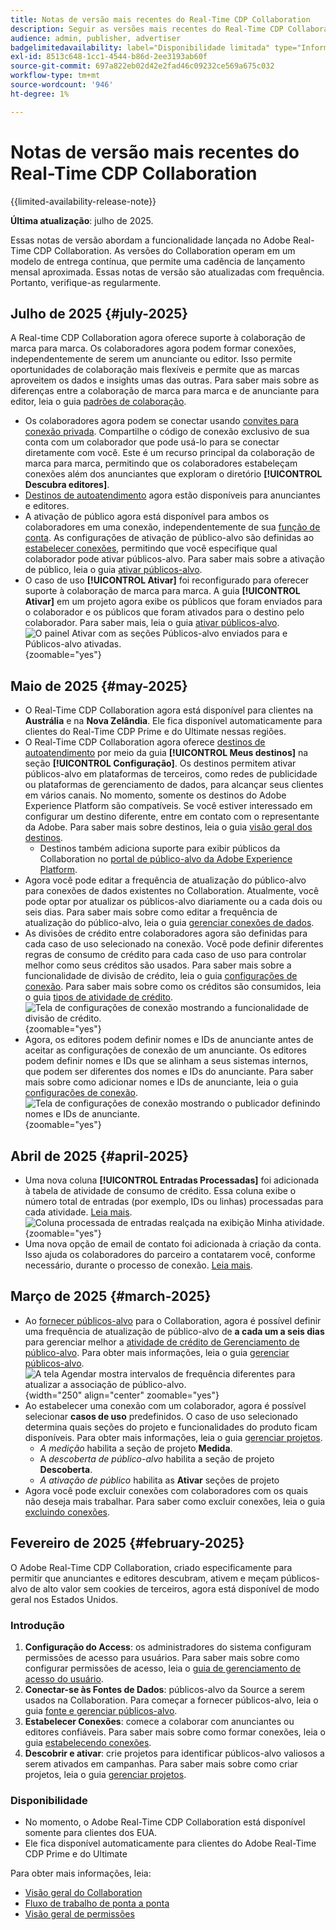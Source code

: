 ```yaml
---
title: Notas de versão mais recentes do Real-Time CDP Collaboration
description: Seguir as versões mais recentes do Real-Time CDP Collaboration
audience: admin, publisher, advertiser
badgelimitedavailability: label="Disponibilidade limitada" type="Informative" url="https://helpx.adobe.com/legal/product-descriptions/real-time-customer-data-platform-collaboration.html newtab=true"
exl-id: 8513c648-1cc1-4544-b86d-2ee3193ab60f
source-git-commit: 697a822eb02d42e2fad46c09232ce569a675c032
workflow-type: tm+mt
source-wordcount: '946'
ht-degree: 1%

---
```


# Notas de versão mais recentes do Real-Time CDP Collaboration

{{limited-availability-release-note}}

**Última atualização**: julho de 2025.

Essas notas de versão abordam a funcionalidade lançada no Adobe Real-Time CDP Collaboration. As versões do Collaboration operam em um modelo de entrega contínua, que permite uma cadência de lançamento mensal aproximada. Essas notas de versão são atualizadas com frequência. Portanto, verifique-as regularmente.

## Julho de 2025 {#july-2025}

A Real-time CDP Collaboration agora oferece suporte à colaboração de marca para marca. Os colaboradores agora podem formar conexões, independentemente de serem um anunciante ou editor. Isso permite oportunidades de colaboração mais flexíveis e permite que as marcas aproveitem os dados e insights umas das outras. Para saber mais sobre as diferenças entre a colaboração de marca para marca e de anunciante para editor, leia o guia [padrões de colaboração](../overview/collaboration-patterns.md).

* Os colaboradores agora podem se conectar usando [convites para conexão privada](../connect/establishing-connections.md#private-connection-invites). Compartilhe o código de conexão exclusivo de sua conta com um colaborador que pode usá-lo para se conectar diretamente com você. Este é um recurso principal da colaboração de marca para marca, permitindo que os colaboradores estabeleçam conexões além dos anunciantes que exploram o diretório **[!UICONTROL Descubra editores]**.
* [Destinos de autoatendimento](../setup/manage-destinations.md) agora estão disponíveis para anunciantes e editores.
* A ativação de público agora está disponível para ambos os colaboradores em uma conexão, independentemente de sua [função de conta](../overview/roles.md). As configurações de ativação de público-alvo são definidas ao [estabelecer conexões](../connect/establishing-connections.md#configure-connection-settings), permitindo que você especifique qual colaborador pode ativar públicos-alvo. Para saber mais sobre a ativação de público, leia o guia [ativar públicos-alvo](../collaborate/activate.md).
* O caso de uso **[!UICONTROL Ativar]** foi reconfigurado para oferecer suporte à colaboração de marca para marca. A guia **[!UICONTROL Ativar]** em um projeto agora exibe os públicos que foram enviados para o colaborador e os públicos que foram ativados para o destino pelo colaborador. Para saber mais, leia o guia [ativar públicos-alvo](../collaborate/activate.md). <br> ![O painel Ativar com as seções Públicos-alvo enviados para e Públicos-alvo ativadas.](/help/assets/release-notes/2025/activate-dashboard.png){zoomable="yes"}

## Maio de 2025 {#may-2025}

* O Real-Time CDP Collaboration agora está disponível para clientes na **Austrália** e na **Nova Zelândia**. Ele fica disponível automaticamente para clientes do Real-Time CDP Prime e do Ultimate nessas regiões.
* O Real-Time CDP Collaboration agora oferece [destinos de autoatendimento](../setup/manage-destinations.md) por meio da guia **[!UICONTROL Meus destinos]** na seção **[!UICONTROL Configuração]**. Os destinos permitem ativar públicos-alvo em plataformas de terceiros, como redes de publicidade ou plataformas de gerenciamento de dados, para alcançar seus clientes em vários canais. No momento, somente os destinos do Adobe Experience Platform são compatíveis. Se você estiver interessado em configurar um destino diferente, entre em contato com o representante da Adobe. Para saber mais sobre destinos, leia o guia [visão geral dos destinos](../destinations/overview.md).
   * Destinos também adiciona suporte para exibir públicos da Collaboration no [portal de público-alvo da Adobe Experience Platform](https://experienceleague.adobe.com/en/docs/experience-platform/segmentation/ui/audience-portal.md#manage-audiences).
* Agora você pode editar a frequência de atualização do público-alvo para conexões de dados existentes no Collaboration. Atualmente, você pode optar por atualizar os públicos-alvo diariamente ou a cada dois ou seis dias. Para saber mais sobre como editar a frequência de atualização do público-alvo, leia o guia [gerenciar conexões de dados](../setup/manage-data-connection.md#scheduling).
* As divisões de crédito entre colaboradores agora são definidas para cada caso de uso selecionado na conexão. Você pode definir diferentes regras de consumo de crédito para cada caso de uso para controlar melhor como seus créditos são usados. Para saber mais sobre a funcionalidade de divisão de crédito, leia o guia [configurações de conexão](../connect/establishing-connections.md#connection-settings). Para saber mais sobre como os créditos são consumidos, leia o guia [tipos de atividade de crédito](../setup/my-activity.md#types-of-activities). <br> ![Tela de configurações de conexão mostrando a funcionalidade de divisão de crédito.](/help/assets/release-notes/2025/credit-split.png){zoomable="yes"}
* Agora, os editores podem definir nomes e IDs de anunciante antes de aceitar as configurações de conexão de um anunciante. Os editores podem definir nomes e IDs que se alinham a seus sistemas internos, que podem ser diferentes dos nomes e IDs do anunciante. Para saber mais sobre como adicionar nomes e IDs de anunciante, leia o guia [configurações de conexão](../connect/establishing-connections.md#connection-settings.md). <br> ![Tela de configurações de conexão mostrando o publicador definindo nomes e IDs de anunciante.](/help/assets/release-notes/2025/add-advertiser-names-modal.png){zoomable="yes"}

## Abril de 2025 {#april-2025}

* Uma nova coluna **[!UICONTROL Entradas Processadas]** foi adicionada à tabela de atividade de consumo de crédito. Essa coluna exibe o número total de entradas (por exemplo, IDs ou linhas) processadas para cada atividade. [Leia mais](/help/guide/setup/my-activity.md#inputs-processed). <br> ![Coluna processada de entradas realçada na exibição Minha atividade.](/help/assets/release-notes/2025/inputs-processed-column.png){zoomable="yes"}
* Uma nova opção de email de contato foi adicionada à criação da conta. Isso ajuda os colaboradores do parceiro a contatarem você, conforme necessário, durante o processo de conexão. [Leia mais](../setup/onboard-account.md).

## Março de 2025 {#march-2025}

* Ao [fornecer públicos-alvo](/help/guide/setup/onboard-audiences.md) para o Collaboration, agora é possível definir uma frequência de atualização de público-alvo de **a cada um a seis dias** para gerenciar melhor a [atividade de crédito de Gerenciamento de público-alvo](/help/guide/setup/my-activity.md#types-of-activities). Para obter mais informações, leia o guia [gerenciar públicos-alvo](https://experienceleague.adobe.com/en/docs/experience-platform/segmentation/ui/audience-portal.md#manage-audiences). <br> ![A tela Agendar mostra intervalos de frequência diferentes para atualizar a associação de público-alvo.](/help/assets/setup/add-manage-audiences/audience-scheduling-frequency.png "Tela de agendamento mostrando intervalos de frequência diferentes para atualizar associação de público-alvo."){width="250" align="center" zoomable="yes"}
* Ao estabelecer uma conexão com um colaborador, agora é possível selecionar **casos de uso** predefinidos. O caso de uso selecionado determina quais seções do projeto e funcionalidades do produto ficam disponíveis. Para obter mais informações, leia o guia [gerenciar projetos](/help/guide/collaborate/manage-projects.md#project-use-cases).
   * *A medição* habilita a seção de projeto **Medida**.
   * A *descoberta de público-alvo* habilita a seção de projeto **Descoberta**.
   * *A ativação de público* habilita as **Ativar** seções de projeto <br>
* Agora você pode excluir conexões com colaboradores com os quais não deseja mais trabalhar. Para saber como excluir conexões, leia o guia [excluindo conexões](/help/guide/connect/establishing-connections.md#delete-connections).

## Fevereiro de 2025 {#february-2025}

O Adobe Real-Time CDP Collaboration, criado especificamente para permitir que anunciantes e editores descubram, ativem e meçam públicos-alvo de alto valor sem cookies de terceiros, agora está disponível de modo geral nos Estados Unidos.

### Introdução

1. **Configuração do Access**: os administradores do sistema configuram permissões de acesso para usuários. Para saber mais sobre como configurar permissões de acesso, leia o [guia de gerenciamento de acesso do usuário](/help/guide/permissions/manage-user-access.md#RTCDP-collaboration-access).
2. **Conectar-se às Fontes de Dados**: públicos-alvo da Source a serem usados na Collaboration. Para começar a fornecer públicos-alvo, leia o guia [fonte e gerenciar públicos-alvo](/help/guide/setup/onboard-audiences.md).
3. **Estabelecer Conexões**: comece a colaborar com anunciantes ou editores confiáveis. Para saber mais sobre como formar conexões, leia o guia [estabelecendo conexões](/help/guide/connect/establishing-connections.md).
4. **Descobrir e ativar**: crie projetos para identificar públicos-alvo valiosos a serem ativados em campanhas. Para saber mais sobre como criar projetos, leia o guia [gerenciar projetos](/help/guide/collaborate/manage-projects.md).

### Disponibilidade

* No momento, o Adobe Real-Time CDP Collaboration está disponível somente para clientes dos EUA.
* Ele fica disponível automaticamente para clientes do Adobe Real-Time CDP Prime e do Ultimate

Para obter mais informações, leia:

* [Visão geral do Collaboration](/help/guide/home.md)
* [Fluxo de trabalho de ponta a ponta](/help/guide/overview/end-to-end-workflow.md)
* [Visão geral de permissões](/help/guide/permissions/overview.md)
